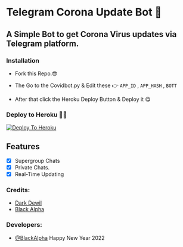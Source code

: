 # Telegram Corona Update Bot 🦠

## A Simple Bot to get Corona Virus updates via Telegram platform.

### Installation

* Fork this Repo.😎

* The Go to the Covidbot.py & Edit these 👉
                       ```APP_ID``` , ```APP_HASH``` , ```BOTT```
                       
* After that click the Heroku Deploy Button & Deploy it 😋


### Deploy to Heroku 🏃‍♂

[![Deploy To Heroku](https://www.herokucdn.com/deploy/button.svg)](https://heroku.com/deploy?template=https://github.com/DarkKingbot/CovidBot.git)


## Features
-   [x] Supergroup Chats
-   [x] Private Chats.
-   [x] Real-Time Updating

### Credits:


- [Dark Dewil]()
- [Black Alpha](https://github.com/DarkKingbot/Covid-19-Update-.git)

### Developers:

-  [@BlackAlpha](https://github.com/DarkKingbot/Covid-19-Update-.git)
Happy New Year 2022
